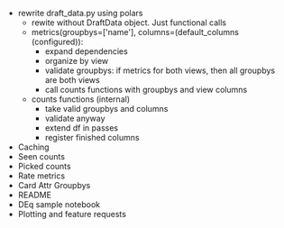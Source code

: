 * rewrite draft_data.py using polars
    * rewite without DraftData object. Just functional calls
    * metrics(groupbys=['name'], columns=(default_columns (configured)):
        * expand dependencies
        * organize by view
        * validate groupbys: if metrics for both views, then all groupbys are both views
        * call counts functions with groupbys and view columns
    * counts functions (internal)
        * take valid groupbys and columns
        * validate anyway
        * extend df in passes
        * register finished columns 
* Caching
* Seen counts
* Picked counts
* Rate metrics
* Card Attr Groupbys
* README
* DEq sample notebook
* Plotting and feature requests
